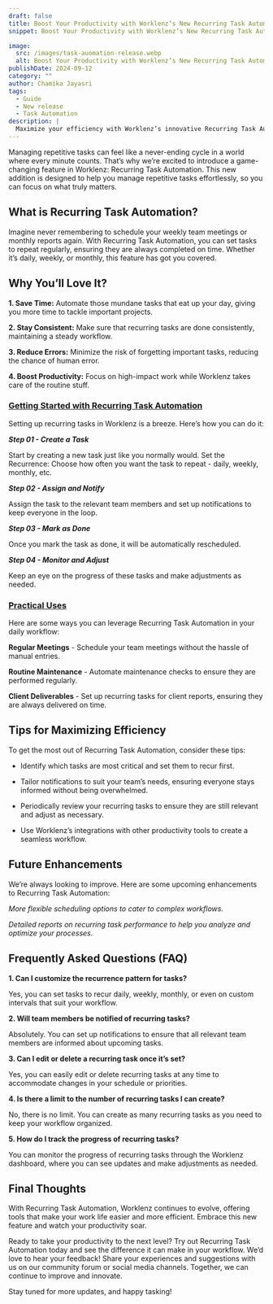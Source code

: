 ```yaml
---
draft: false
title: Boost Your Productivity with Worklenz’s New Recurring Task Automation
snippet: Boost Your Productivity with Worklenz’s New Recurring Task Automation

image:
  src: /images/task-auomation-release.webp
  alt: Boost Your Productivity with Worklenz’s New Recurring Task Automation
publishDate: 2024-09-12
category: ""
author: Chamika Jayasri
tags:
  - Guide
  - New release
  - Task Automation
description: |
  Maximize your efficiency with Worklenz’s innovative Recurring Task Automation. Simplify your tasks and boost productivity effortlessly. Start optimizing now!
---
```


Managing repetitive tasks can feel like a never-ending cycle in a world where every minute counts. That’s why we’re excited to introduce a game-changing feature in Worklenz: Recurring Task Automation. This new addition is designed to help you manage repetitive tasks effortlessly, so you can focus on what truly matters.

## What is Recurring Task Automation?

Imagine never remembering to schedule your weekly team meetings or monthly reports again. With Recurring Task Automation, you can set tasks to repeat regularly, ensuring they are always completed on time. Whether it’s daily, weekly, or monthly, this feature has got you covered.

## Why You’ll Love It?

**1. Save Time:** Automate those mundane tasks that eat up your day, giving you more time to tackle important projects.

**2. Stay Consistent:** Make sure that recurring tasks are done consistently, maintaining a steady workflow.

**3. Reduce Errors:** Minimize the risk of forgetting important tasks, reducing the chance of human error.

**4. Boost Productivity:** Focus on high-impact work while Worklenz takes care of the routine stuff.


### <ins> Getting Started with Recurring Task Automation </ins>


Setting up recurring tasks in Worklenz is a breeze. Here’s how you can do it:


**_Step 01 - Create a Task_**

Start by creating a new task just like you normally would.
Set the Recurrence: Choose how often you want the task to repeat - daily, weekly, monthly, etc.

**_Step 02 - Assign and Notify_**

Assign the task to the relevant team members and set up notifications to keep everyone in the loop.

**_Step 03 - Mark as Done_**

Once you mark the task as done, it will be automatically rescheduled.

**_Step 04 - Monitor and Adjust_**

Keep an eye on the progress of these tasks and make adjustments as needed.

### <ins>Practical Uses</ins>

Here are some ways you can leverage Recurring Task Automation in your daily workflow:

**Regular Meetings** - Schedule your team meetings without the hassle of manual entries.

**Routine Maintenance** - Automate maintenance checks to ensure they are performed regularly.

**Client Deliverables** - Set up recurring tasks for client reports, ensuring they are always delivered on time.

## Tips for Maximizing Efficiency

To get the most out of Recurring Task Automation, consider these tips:

- Identify which tasks are most critical and set them to recur first.

- Tailor notifications to suit your team’s needs, ensuring everyone stays informed without being overwhelmed.

- Periodically review your recurring tasks to ensure they are still relevant and adjust as necessary.

- Use Worklenz’s integrations with other productivity tools to create a seamless workflow.


## Future Enhancements

We’re always looking to improve. Here are some upcoming enhancements to Recurring Task Automation:


*More flexible scheduling options to cater to complex workflows.*

*Detailed reports on recurring task performance to help you analyze and optimize your processes.*

## Frequently Asked Questions (FAQ)

**1. Can I customize the recurrence pattern for tasks?**

Yes, you can set tasks to recur daily, weekly, monthly, or even on custom intervals that suit your workflow.


**2. Will team members be notified of recurring tasks?**

Absolutely. You can set up notifications to ensure that all relevant team members are informed about upcoming tasks.


**3. Can I edit or delete a recurring task once it’s set?**

Yes, you can easily edit or delete recurring tasks at any time to accommodate changes in your schedule or priorities.


**4. Is there a limit to the number of recurring tasks I can create?**

No, there is no limit. You can create as many recurring tasks as you need to keep your workflow organized.


**5. How do I track the progress of recurring tasks?**

You can monitor the progress of recurring tasks through the Worklenz dashboard, where you can see updates and make adjustments as needed.

## Final Thoughts

With Recurring Task Automation, Worklenz continues to evolve, offering tools that make your work life easier and more efficient. Embrace this new feature and watch your productivity soar. 

Ready to take your productivity to the next level? Try out Recurring Task Automation today and see the difference it can make in your workflow. We’d love to hear your feedback! Share your experiences and suggestions with us on our community forum or social media channels. Together, we can continue to improve and innovate.

Stay tuned for more updates, and happy tasking!

